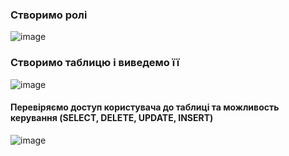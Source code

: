 ### Створимо ролі
![image](https://user-images.githubusercontent.com/94397107/219867685-0e2bb416-ba05-4bb7-b578-3d736e321d17.png)

### Створимо таблицю і виведемо її
![image](https://user-images.githubusercontent.com/94397107/219870013-0f804679-7ef0-49ee-bd7f-9f16a2751fbb.png)

#### Перевіряємо доступ користувача до таблиці та можливость керування (SELECT, DELETE, UPDATE, INSERT)
![image](https://user-images.githubusercontent.com/94397107/219870452-d06ab956-8f34-4d43-9dae-a47046749724.png)
